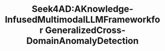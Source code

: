 <br>
<p align="center">
<h1 align="center"><strong>Seek4AD:AKnowledge-InfusedMultimodalLLMFrameworkfor
GeneralizedCross-DomainAnomalyDetection</strong></h1>
  <p align="center">
	<br>
    
    
  </p>
</p>
